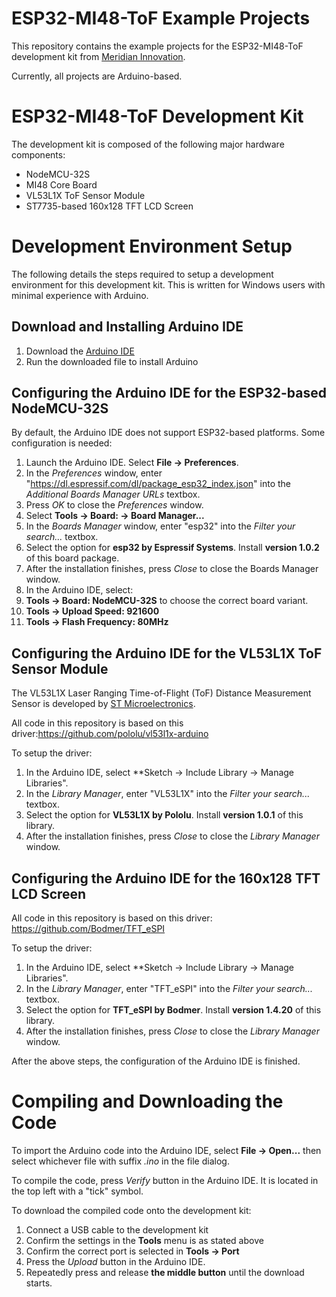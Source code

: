 # ESP32-MI48-ToF Example Projects

This repository contains the example projects for the ESP32-MI48-ToF development kit from [Meridian Innovation](https://www.meridianinno.com/).

Currently, all projects are Arduino-based.

# ESP32-MI48-ToF Development Kit

The development kit is composed of the following major hardware components:
* NodeMCU-32S
* MI48 Core Board
* VL53L1X ToF Sensor Module
* ST7735-based 160x128 TFT LCD Screen

# Development Environment Setup

The following details the steps required to setup a development environment for this development kit. This is written for Windows users with minimal experience with Arduino.

## Download and Installing Arduino IDE

1. Download the [Arduino IDE](https://www.arduino.cc/en/Guide/Windows)
1. Run the downloaded file to install Arduino

## Configuring the Arduino IDE for the ESP32-based NodeMCU-32S
By default, the Arduino IDE does not support ESP32-based platforms. Some configuration is needed:
1. Launch the Arduino IDE. Select **File -> Preferences**.
1. In the *Preferences* window, enter "https://dl.espressif.com/dl/package_esp32_index.json" into the *Additional Boards Manager URLs* textbox.
1. Press *OK* to close the *Preferences* window.
1. Select **Tools -> Board: -> Board Manager...**
1. In the *Boards Manager* window, enter "esp32" into the *Filter your search...* textbox.
1. Select the option for **esp32 by Espressif Systems**. Install **version 1.0.2** of this board package.
1. After the installation finishes, press *Close* to close the Boards Manager window.
1. In the Arduino IDE, select:
  1. **Tools -> Board: NodeMCU-32S** to choose the correct board variant.
  1. **Tools -> Upload Speed: 921600**
  1. **Tools -> Flash Frequency: 80MHz**

## Configuring the Arduino IDE for the VL53L1X ToF Sensor Module

The VL53L1X Laser Ranging Time-of-Flight (ToF) Distance Measurement Sensor is developed by [ST Microelectronics](https://www.st.com/en/imaging-and-photonics-solutions/vl53l1x.html).

All code in this repository is based on this driver:https://github.com/pololu/vl53l1x-arduino

To setup the driver:
1. In the Arduino IDE, select **Sketch -> Include Library -> Manage Libraries".
1. In the *Library Manager*, enter "VL53L1X" into the *Filter your search...* textbox.
1. Select the option for **VL53L1X by Pololu**. Install **version 1.0.1** of this library.
1. After the installation finishes, press *Close* to close the *Library Manager* window.

## Configuring the Arduino IDE for the 160x128 TFT LCD Screen

All code in this repository is based on this driver: https://github.com/Bodmer/TFT_eSPI

To setup the driver:
1. In the Arduino IDE, select **Sketch -> Include Library -> Manage Libraries".
1. In the *Library Manager*, enter "TFT_eSPI" into the *Filter your search...* textbox.
1. Select the option for **TFT_eSPI by Bodmer**. Install **version 1.4.20** of this library.
1. After the installation finishes, press *Close* to close the *Library Manager* window.

After the above steps, the configuration of the Arduino IDE is finished.

# Compiling and Downloading the Code

To import the Arduino code into the Arduino IDE, select **File -> Open...** then select whichever file with suffix *.ino* in the file dialog.

To compile the code, press *Verify* button in the Arduino IDE. It is located in the top left with a "tick" symbol.

To download the compiled code onto the development kit:
1. Connect a USB cable to the development kit
1. Confirm the settings in the **Tools** menu is as stated above
1. Confirm the correct port is selected in **Tools -> Port**
1. Press the *Upload* button in the Arduino IDE.
1. Repeatedly press and release **the middle button** until the download starts.
